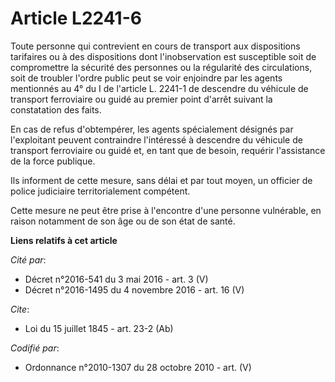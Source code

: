 # Article L2241-6

Toute personne qui contrevient en cours de transport aux dispositions tarifaires ou à des dispositions dont l'inobservation
est susceptible soit de compromettre la sécurité des personnes ou la régularité des circulations, soit de troubler l'ordre
public peut se voir enjoindre par les agents mentionnés au 4° du I de l'article L. 2241-1 de descendre du véhicule de
transport ferroviaire ou guidé au premier point d'arrêt suivant la constatation des faits. 

En cas de refus d'obtempérer, les agents spécialement désignés par l'exploitant peuvent contraindre l'intéressé à descendre
du véhicule de transport ferroviaire ou guidé et, en tant que de besoin, requérir l'assistance de la force publique. 

Ils informent de cette mesure, sans délai et par tout moyen, un officier de police judiciaire territorialement compétent. 

Cette mesure ne peut être prise à l'encontre d'une personne vulnérable, en raison notamment de son âge ou de son état de
santé.

**Liens relatifs à cet article**

_Cité par_:

  - Décret n°2016-541 du 3 mai 2016 - art. 3 (V)
  - Décret n°2016-1495 du 4 novembre 2016 - art. 16 (V)

_Cite_:

  - Loi du 15 juillet 1845 - art. 23-2 (Ab)

_Codifié par_:

  - Ordonnance n°2010-1307 du 28 octobre 2010 - art. (V)
